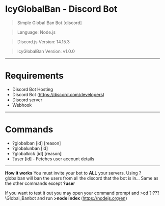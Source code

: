 # IcyGlobalBan - Discord Bot
> Simple Global Ban Bot [discord]

> Language: Node.js

> Discord.js Version: 14.15.3

>IcyGlobalBan Version: v1.0.0
     
       
____________________________________

# Requirements
- Discord Bot Hosting
- Discord Bot (https://discord.com/developers)
- Discord server
- Webhook

____________________________________

# Commands
- ?globalban [id] [reason]
- ?globalunban [id]
- ?globalkick [id] [reason]
- ?user [id] - Fetches user account details 

____________________________________

**How it works**
You must invite your bot to __ALL__ your servers. Using ?globalban will ban the users from all the discord that the bot is in... Same as the other commands except __?user__ 



If you want to test it out you may open your command prompt and >cd ?:\?\?\?\Global_Banbot and run __>node index__  (https://nodejs.org/en)

 
